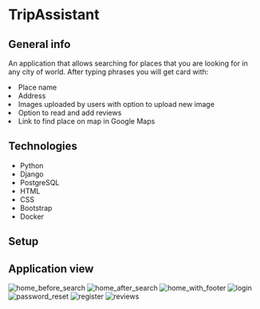 # TripAssistant
## General info
<p>An application that allows searching for places that you are looking for in any city of world. After typing phrases you will get card with:
<li> Place name </li>
<li> Address </li>
<li> Images uploaded by users with option to upload new image </li>
<li> Option to read and add reviews </li>
<li> Link to find place on map in Google Maps </li>
</p>

## Technologies
<ul>
<li>Python</li>
<li>Django</li>
<li>PostgreSQL</li>
<li>HTML</li>
<li>CSS</li>
<li>Bootstrap</li>
<li>Docker</li>
</ul>

## Setup

## Application view
![home_before_search](https://github.com/mmackowsky/TripAssistant/assets/123114901/bbca9066-e251-456d-82de-26ad7c6ec3e8)
![home_after_search](https://github.com/mmackowsky/TripAssistant/assets/123114901/ae165e76-d57a-4eb8-8e95-e00ae96fc403)
![home_with_footer](https://github.com/mmackowsky/TripAssistant/assets/123114901/6c8b41fb-1223-4b6f-b5bd-ab2bbddd35e2)
![login](https://github.com/mmackowsky/TripAssistant/assets/123114901/75615e8a-89e3-4b07-9308-fbae86db451f)
![password_reset](https://github.com/mmackowsky/TripAssistant/assets/123114901/08ce3e0f-c53f-4dd8-9ea1-8fda418948ab)
![register](https://github.com/mmackowsky/TripAssistant/assets/123114901/cad6cacc-1190-47bf-953b-ba4f6ce7e0f7)
![reviews](https://github.com/mmackowsky/TripAssistant/assets/123114901/f1ee8515-2559-4e35-946d-d951a56c9f0b)
